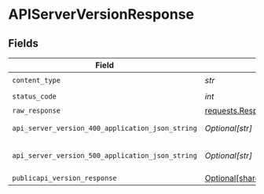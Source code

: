 # APIServerVersionResponse


## Fields

| Field                                                                                        | Type                                                                                         | Required                                                                                     | Description                                                                                  |
| -------------------------------------------------------------------------------------------- | -------------------------------------------------------------------------------------------- | -------------------------------------------------------------------------------------------- | -------------------------------------------------------------------------------------------- |
| `content_type`                                                                               | *str*                                                                                        | :heavy_check_mark:                                                                           | N/A                                                                                          |
| `status_code`                                                                                | *int*                                                                                        | :heavy_check_mark:                                                                           | N/A                                                                                          |
| `raw_response`                                                                               | [requests.Response](https://requests.readthedocs.io/en/latest/api/#requests.Response)        | :heavy_minus_sign:                                                                           | N/A                                                                                          |
| `api_server_version_400_application_json_string`                                             | *Optional[str]*                                                                              | :heavy_minus_sign:                                                                           | Bad Request                                                                                  |
| `api_server_version_500_application_json_string`                                             | *Optional[str]*                                                                              | :heavy_minus_sign:                                                                           | Internal Server Error                                                                        |
| `publicapi_version_response`                                                                 | [Optional[shared.PublicapiVersionResponse]](../../models/shared/publicapiversionresponse.md) | :heavy_minus_sign:                                                                           | OK                                                                                           |